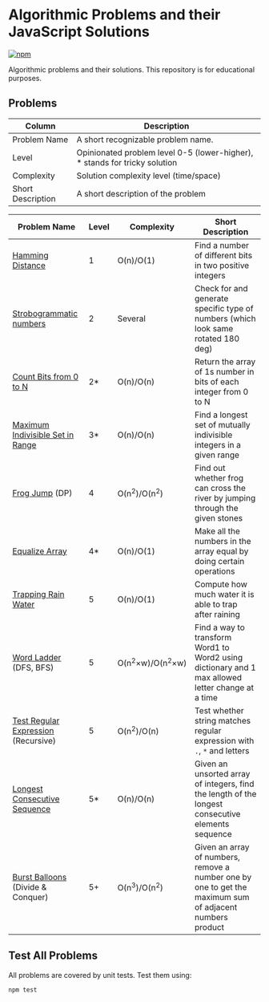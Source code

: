 # Algorithmic Problems and their JavaScript Solutions

[![npm](https://travis-ci.org/ZitRos/edu-algorithms.svg?branch=master)](https://travis-ci.org/ZitRos/edu-algorithms)

Algorithmic problems and their solutions. This repository is for educational purposes.

Problems
--------

| Column            | Description                                                                |
|-------------------|----------------------------------------------------------------------------|
| Problem Name      | A short recognizable problem name.                                         |
| Level             | Opinionated problem level 0-5 (lower-higher), * stands for tricky solution |
| Complexity        | Solution complexity level (time/space)                                     |
| Short Description | A short description of the problem                                         | 

| Problem Name                                                                  | Level | Complexity                            | Short Description                                                                                         |
|-------------------------------------------------------------------------------|-------|---------------------------------------|-----------------------------------------------------------------------------------------------------------|
| [Hamming Distance](problems/hamming-distance)                                 | 1     | O(n)/O(1)                             | Find a number of different bits in two positive integers                                                  |
| [Strobogrammatic numbers](problems/strobogrammatic-number)                    | 2     | Several                               | Check for and generate specific type of numbers (which look same rotated 180 deg)                         |
| [Count Bits from 0 to N](problems/count-bits-from-0-to-n)                     | 2*    | O(n)/O(n)                             | Return the array of 1s number in bits of each integer from 0 to N                                         |
| [Maximum Indivisible Set in Range](problems/maximum-indivisible-set-in-range) | 3*    | O(n)/O(n)                             | Find a longest set of mutually indivisible integers in a given range                                      |
| [Frog Jump](problems/frog-jump) (DP)                                          | 4     | O(n<sup>2</sup>)/O(n<sup>2</sup>)     | Find out whether frog can cross the river by jumping through the given stones                             |
| [Equalize Array](problems/equalize-array)                                     | 4*    | O(n)/O(1)                             | Make all the numbers in the array equal by doing certain operations                                       |
| [Trapping Rain Water](problems/trapping-rain-water)                           | 5     | O(n)/O(1)                             | Compute how much water it is able to trap after raining                                                   |
| [Word Ladder](problems/word-ladder) (DFS, BFS)                                | 5     | O(n<sup>2</sup>×w)/O(n<sup>2</sup>×w) | Find a way to transform Word1 to Word2 using dictionary and 1 max allowed letter change at a time         |
| [Test Regular Expression](problems/test-regular-expression) (Recursive)       | 5     | O(n<sup>2</sup>)/O(n)                 | Test whether string matches regular expression with `.`, `*` and letters                                  |
| [Longest Consecutive Sequence](problems/longest-consecutive-sequence)         | 5*    | O(n)/O(n)                             | Given an unsorted array of integers, find the length of the longest consecutive elements sequence         |
| [Burst Balloons](problems/burst-balloons) (Divide & Conquer)                  | 5+    | O(n<sup>3</sup>)/O(n<sup>2</sup>)     | Given an array of numbers, remove a number one by one to get the maximum sum of adjacent numbers product  |

Test All Problems
-----------------

All problems are covered by unit tests. Test them using:

```bash
npm test
```